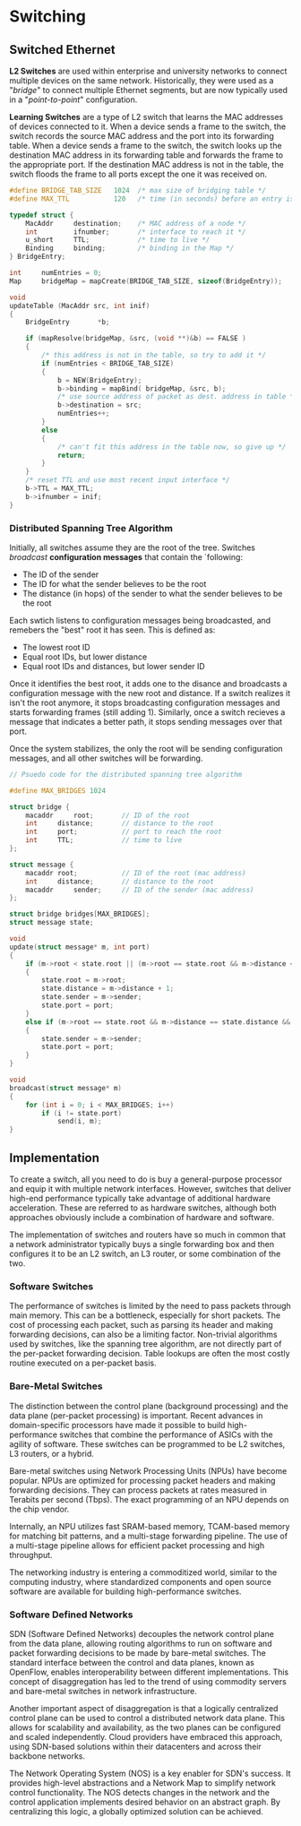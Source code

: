 # Switching

## Switched Ethernet

**L2 Switches** are used within enterprise and university networks to connect multiple devices on the same network. Historically, they were used as a "*bridge*" to connect multiple Ethernet segments, but are now typically used in a "*point-to-point*" configuration.

**Learning Switches** are a type of L2 switch that learns the MAC addresses of devices connected to it. When a device sends a frame to the switch, the switch records the source MAC address and the port into its forwarding table. When a device sends a frame to the switch, the switch looks up the destination MAC address in its forwarding table and forwards the frame to the appropriate port. If the destination MAC address is not in the table, the switch floods the frame to all ports except the one it was received on.

```c
#define BRIDGE_TAB_SIZE   1024  /* max size of bridging table */
#define MAX_TTL           120   /* time (in seconds) before an entry is flushed */

typedef struct {
    MacAddr     destination;    /* MAC address of a node */
    int         ifnumber;       /* interface to reach it */
    u_short     TTL;            /* time to live */
    Binding     binding;        /* binding in the Map */
} BridgeEntry;

int     numEntries = 0;
Map     bridgeMap = mapCreate(BRIDGE_TAB_SIZE, sizeof(BridgeEntry));

void
updateTable (MacAddr src, int inif)
{
    BridgeEntry       *b;

    if (mapResolve(bridgeMap, &src, (void **)&b) == FALSE )
    {
        /* this address is not in the table, so try to add it */
        if (numEntries < BRIDGE_TAB_SIZE)
        {
            b = NEW(BridgeEntry);
            b->binding = mapBind( bridgeMap, &src, b);
            /* use source address of packet as dest. address in table */
            b->destination = src;
            numEntries++;
        }
        else
        {
            /* can't fit this address in the table now, so give up */
            return;
        }
    }
    /* reset TTL and use most recent input interface */
    b->TTL = MAX_TTL;
    b->ifnumber = inif;
}
```

### Distributed Spanning Tree Algorithm

Initially, all switches assume they are the root of the tree. Switches *broadcast* **configuration messages** that contain the `following:

- The ID of the sender
- The ID for what the sender believes to be the root
- The distance (in hops) of the sender to what the sender believes to be the root

Each swtich listens to configuration messages being broadcasted, and remebers the "best" root it has seen. This is defined as:

- The lowest root ID
- Equal root IDs, but lower distance
- Equal root IDs and distances, but lower sender ID

Once it identifies the best root, it adds one to the disance and broadcasts a configuration message with the new root and distance. If a switch realizes it isn't the root anymore, it stops broadcasting configuration messages and starts forwarding frames (still adding 1). Similarly, once a switch recieves a message that indicates a better path, it stops sending messages over that port.

Once the system stabilizes, the only the root will be sending configuration messages, and all other switches will be forwarding.

```c
// Psuedo code for the distributed spanning tree algorithm

#define MAX_BRIDGES 1024

struct bridge {
    macaddr     root;       // ID of the root
    int     distance;       // distance to the root
    int     port;           // port to reach the root
    int     TTL;            // time to live
};

struct message {
    macaddr root;           // ID of the root (mac address)
    int     distance;       // distance to the root
    macaddr     sender;     // ID of the sender (mac address)
};

struct bridge bridges[MAX_BRIDGES];
struct message state;

void
update(struct message* m, int port)
{
    if (m->root < state.root || (m->root == state.root && m->distance < state.distance))
    {
        state.root = m->root;
        state.distance = m->distance + 1;
        state.sender = m->sender;
        state.port = port;
    }
    else if (m->root == state.root && m->distance == state.distance && m->sender < state.sender)
    {
        state.sender = m->sender;
        state.port = port;
    }
}

void
broadcast(struct message* m)
{
    for (int i = 0; i < MAX_BRIDGES; i++)
        if (i != state.port)
            send(i, m);
}
```



## Implementation

To create a switch, all you need to do is buy a general-purpose processor and equip it with multiple network interfaces. However, switches that deliver high-end performance typically take advantage of additional hardware acceleration. These are referred to as hardware switches, although both approaches obviously include a combination of hardware and software.

The implementation of switches and routers have so much in common that a network administrator typically buys a single forwarding box and then configures it to be an L2 switch, an L3 router, or some combination of the two.

### Software Switches

The performance of switches is limited by the need to pass packets through main memory. This can be a bottleneck, especially for short packets. The cost of processing each packet, such as parsing its header and making forwarding decisions, can also be a limiting factor. Non-trivial algorithms used by switches, like the spanning tree algorithm, are not directly part of the per-packet forwarding decision. Table lookups are often the most costly routine executed on a per-packet basis.

### Bare-Metal Switches

The distinction between the control plane (background processing) and the data plane (per-packet processing) is important. Recent advances in domain-specific processors have made it possible to build high-performance switches that combine the performance of ASICs with the agility of software. These switches can be programmed to be L2 switches, L3 routers, or a hybrid.

Bare-metal switches using Network Processing Units (NPUs) have become popular. NPUs are optimized for processing packet headers and making forwarding decisions. They can process packets at rates measured in Terabits per second (Tbps). The exact programming of an NPU depends on the chip vendor.

Internally, an NPU utilizes fast SRAM-based memory, TCAM-based memory for matching bit patterns, and a multi-stage forwarding pipeline. The use of a multi-stage pipeline allows for efficient packet processing and high throughput.

The networking industry is entering a commoditized world, similar to the computing industry, where standardized components and open source software are available for building high-performance switches.

### Software Defined Networks

SDN (Software Defined Networks) decouples the network control plane from the data plane, allowing routing algorithms to run on software and packet forwarding decisions to be made by bare-metal switches. The standard interface between the control and data planes, known as OpenFlow, enables interoperability between different implementations. This concept of disaggregation has led to the trend of using commodity servers and bare-metal switches in network infrastructure.

Another important aspect of disaggregation is that a logically centralized control plane can be used to control a distributed network data plane. This allows for scalability and availability, as the two planes can be configured and scaled independently. Cloud providers have embraced this approach, using SDN-based solutions within their datacenters and across their backbone networks.

The Network Operating System (NOS) is a key enabler for SDN's success. It provides high-level abstractions and a Network Map to simplify network control functionality. The NOS detects changes in the network and the control application implements desired behavior on an abstract graph. By centralizing this logic, a globally optimized solution can be achieved.